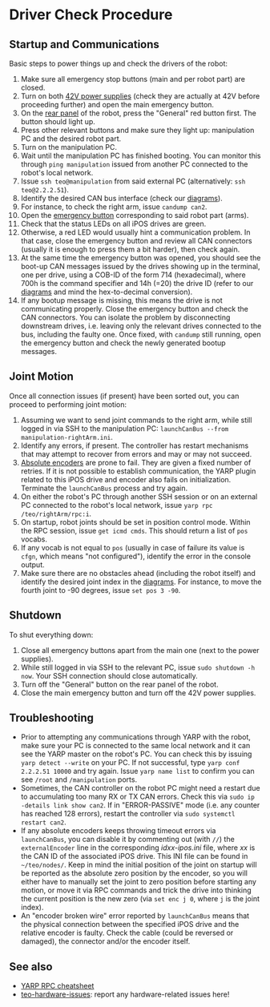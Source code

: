 # Driver Check Procedure

## Startup and Communications

Basic steps to power things up and check the drivers of the robot:

1. Make sure all emergency stop buttons (main and per robot part) are closed.
1. Turn on both [42V power supplies](fig/power-supply.jpg) (check they are actually at 42V before proceeding further) and open the main emergency button.
1. On the [rear panel](/fig/main-switches.jpg) of the robot, press the "General" red button first. The button should light up.
1. Press other relevant buttons and make sure they light up: manipulation PC and the desired robot part.
1. Turn on the manipulation PC.
1. Wait until the manipulation PC has finished booting. You can monitor this through `ping manipulation` issued from another PC connected to the robot's local network.
1. Issue `ssh teo@manipulation` from said external PC (alternatively: `ssh teo@2.2.2.51`).
1. Identify the desired CAN bus interface (check our [diagrams](diagrams.md#joint-indexes)).
1. For instance, to check the right arm, issue `candump can2`.
1. Open the [emergency button](fig/emergency-buttons.jpg) corresponding to said robot part (arms).
1. Check that the status LEDs on all iPOS drives are green.
1. Otherwise, a red LED would usually hint a communication problem. In that case, close the emergency button and review all CAN connectors (usually it is enough to press them a bit harder), then check again.
1. At the same time the emergency button was opened, you should see the boot-up CAN messages issued by the drives showing up in the terminal, one per drive, using a COB-ID of the form 714 (hexadecimal), where 700h is the command specifier and 14h (=20) the drive ID (refer to our [diagrams](diagrams.md#joint-indexes) and mind the hex-to-decimal conversion).
1. If any bootup message is missing, this means the drive is not communicating properly. Close the emergency button and check the CAN connectors. You can isolate the problem by disconnecting downstream drives, i.e. leaving only the relevant drives connected to the bus, including the faulty one. Once fixed, with `candump` still running, open the emergency button and check the newly generated bootup messages.

## Joint Motion

Once all connection issues (if present) have been sorted out, you can proceed to performing joint motion:

1. Assuming we want to send joint commands to the right arm, while still logged in via SSH to the manipulation PC: `launchCanBus --from manipulation-rightArm.ini`.
1. Identify any errors, if present. The controller has restart mechanisms that may attempt to recover from errors and may or may not succeed.
1. [Absolute encoders](/fig/cui-absolute-circuit.jpg) are prone to fail. They are given a fixed number of retries. If it is not possible to establish communication, the YARP plugin related to this iPOS drive and encoder also fails on initialization. Terminate the `launchCanBus` process and try again.
1. On either the robot's PC through another SSH session or on an external PC connected to the robot's local network, issue `yarp rpc /teo/rightArm/rpc:i`.
1. On startup, robot joints should be set in position control mode. Within the RPC session, issue `get icmd cmds`. This should return a list of `pos` vocabs.
1. If any vocab is not equal to `pos` (usually in case of failure its value is `cfgn`, which means "not configured"), identify the error in the console output.
1. Make sure there are no obstacles ahead (including the robot itself) and identify the desired joint index in the [diagrams](diagrams.md#joint-indexes). For instance, to move the fourth joint to -90 degrees, issue `set pos 3 -90`.

## Shutdown

To shut everything down:

1. Close all emergency buttons apart from the main one (next to the power supplies).
1. While still logged in via SSH to the relevant PC, issue `sudo shutdown -h now`. Your SSH connection should close automatically.
1. Turn off the "General" button on the rear panel of the robot.
1. Close the main emergency button and turn off the 42V power supplies.

## Troubleshooting

- Prior to attempting any communications through YARP with the robot, make sure your PC is connected to the same local network and it can see the YARP master on the robot's PC. You can check this by issuing `yarp detect --write` on your PC. If not successful, type `yarp conf 2.2.2.51 10000` and try again. Issue `yarp name list` to confirm you can see `/root` and `/manipulation` ports.
- Sometimes, the CAN controller on the robot PC might need a restart due to accumulating too many RX or TX CAN errors. Check this via `sudo ip -details link show can2`. If in "ERROR-PASSIVE" mode (i.e. any counter has reached 128 errors), restart the controller via `sudo systemctl restart can2`.
- If any absolute encoders keeps throwing timeout errors via `launchCanBus`, you can disable it by commenting out (with `//`) the `externalEncoder` line in the corresponding *idxx-ipos.ini* file, where *xx* is the CAN ID of the associated iPOS drive. This INI file can be found in `~/teo/nodes/`. Keep in mind the initial position of the joint on startup will be reported as the absolute zero position by the encoder, so you will either have to manually set the joint to zero position before starting any motion, or move it via RPC commands and trick the drive into thinking the current position is the new zero (via `set enc j 0`, where `j` is the joint index).
- An "encoder broken wire" error reported by `launchCanBus` means that the physical connection between the specified iPOS drive and the relative encoder is faulty. Check the cable (could be reversed or damaged), the connector and/or the encoder itself.

## See also

- [YARP RPC cheatsheet](https://github.com/roboticslab-uc3m/developer-manual/blob/master/appendix/yarp-tricks.md)
- [teo-hardware-issues](https://github.com/roboticslab-uc3m/teo-hardware-issues/): report any hardware-related issues here!
